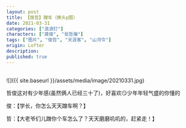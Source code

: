 ```yaml
---
layout: post
title: 【俊哲】蹭车（换头p图）
date: 2021-03-31
categories: ["浪浪钉"]
characters: ["龚俊", "张哲瀚"]
tags: ["图片", "俊哲", "天涯客", "山河令"]
origin: Lofter
description: 
published: true
---
```


<br>
![]({{ site.baseurl }}/assets/media/image/20210331.jpg)

哲俊这对有少年感(虽然俩人已经三十了)，好喜欢😏少年年轻气盛的你懂的

俊：【学长，你怎么天天蹭车啊？】

哲：【大老爷们儿蹭你个车怎么了？天天磨磨叽叽的，赶紧走！】
